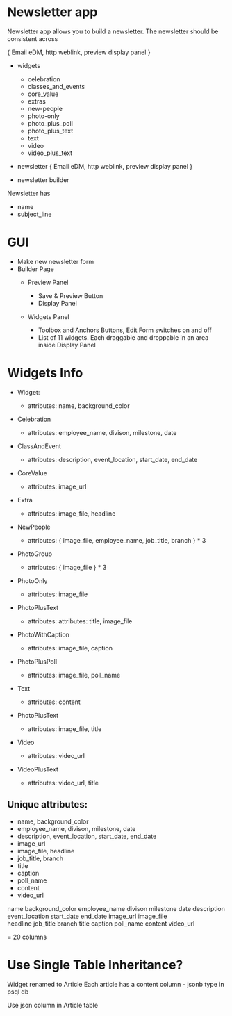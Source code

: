 # Newsletter app

Newsletter app allows you to build a newsletter. The newsletter should be consistent across

{ Email eDM, http weblink, preview display panel }



- widgets
  - celebration
  - classes_and_events
  - core_value
  - extras
  - new-people
  - photo-only
  - photo_plus_poll
  - photo_plus_text
  - text
  - video
  - video_plus_text

- newsletter { Email eDM, http weblink, preview display panel }
- newsletter builder



Newsletter has
  - name
  - subject_line

# GUI

- Make new newsletter form
- Builder Page
  - Preview Panel
    - Save & Preview Button
    - Display Panel

  - Widgets Panel
    - Toolbox and Anchors Buttons, Edit Form switches on and off
    - List of 11 widgets. Each draggable and droppable in an area inside Display Panel


# Widgets Info  

- Widget:
  - attributes: name, background_color


- Celebration
  - attributes: employee_name, divison, milestone, date

- ClassAndEvent
  - attributes: description, event_location, start_date, end_date

- CoreValue
  - attributes: image_url

- Extra
  - attributes: image_file, headline

- NewPeople
  - attributes: { image_file, employee_name, job_title, branch } * 3

- PhotoGroup
  - attributes: { image_file } * 3


- PhotoOnly
  - attributes: image_file

- PhotoPlusText
  - attributes: attributes: title, image_file

- PhotoWithCaption
  - attributes: image_file, caption

- PhotoPlusPoll
  - attributes: image_file, poll_name

- Text
  - attributes: content

- PhotoPlusText
  - attributes: image_file, title

- Video
  - attributes: video_url

- VideoPlusText
  - attributes: video_url, title



## Unique attributes:

- name, background_color
- employee_name, divison, milestone, date
- description, event_location, start_date, end_date
- image_url
- image_file, headline
- job_title, branch
- title
- caption
- poll_name
- content
- video_url



name  background_color  employee_name  divison  milestone  date
description  event_location  start_date  end_date  image_url  image_file  
headline  job_title  branch  title  caption  poll_name  content  video_url  

= 20 columns
# Use Single Table Inheritance?  



Widget renamed to Article
Each article has a content column - jsonb type in psql db





















Use json column in Article table
